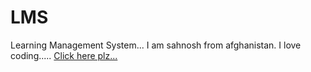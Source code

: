# LMS
Learning Management System...
I am sahnosh from afghanistan. I love coding.....
<a href = "#"> Click here plz... </a>
